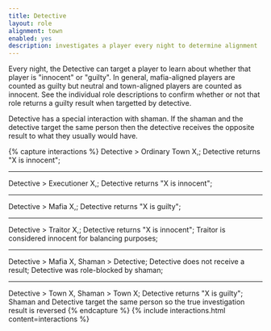 ```yaml
---
title: Detective
layout: role
alignment: town
enabled: yes
description: investigates a player every night to determine alignment
---
```

 
Every night, the Detective can target a player to learn about whether that player is "innocent" or "guilty". In general, mafia-aligned players are counted as guilty but neutral and town-aligned players are counted as innocent. See the individual role descriptions to confirm whether or not that role returns a guilty result when targetted by detective.

Detective has a special interaction with shaman. If the shaman and the detective target the same person then the detective receives the opposite result to what they usually would have.

{% capture interactions %}
Detective > Ordinary Town X,;
Detective returns "X is innocent";

---
Detective > Executioner X,;
Detective returns "X is innocent";

---
Detective > Mafia X,;
Detective returns "X is guilty";

---
Detective > Traitor X,;
Detective returns "X is innocent";
Traitor is considered innocent for balancing purposes;

---
Detective > Mafia X, Shaman > Detective;
Detective does not receive a result;
Detective was role-blocked by shaman;

---
Detective > Town X, Shaman > Town X;
Detective returns "X is guilty";
Shaman and Detective target the same person so the true investigation result is reversed
{% endcapture %}
{% include interactions.html content=interactions %}
